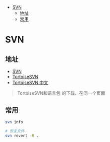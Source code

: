 <!-- TOC -->

- [SVN](#svn)
    - [地址](#地址)
    - [常用](#常用)

<!-- /TOC -->

# SVN

## 地址

- [SVN](https://subversion.apache.org/)
- [TortoiseSVN](https://tortoisesvn.net/)
- [TortoiseSVN 中文](https://tortoisesvn.net/index.zh.html)

> TortoiseSVN和语言包 的下载，在同一个页面

## 常用

```sh
svn info

# 恢复文件
svn revert -R .
```
